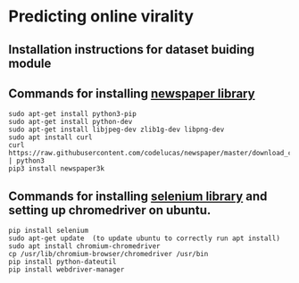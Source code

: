 # Predicting online virality
## Installation instructions for dataset buiding module

## Commands for installing [newspaper library](https://github.com/codelucas/newspaper)  
```
sudo apt-get install python3-pip
sudo apt-get install python-dev
sudo apt-get install libjpeg-dev zlib1g-dev libpng-dev
sudo apt install curl
curl https://raw.githubusercontent.com/codelucas/newspaper/master/download_corpora.py | python3
pip3 install newspaper3k
```

## Commands for installing [selenium library](https://www.selenium.dev/) and setting up chromedriver on ubuntu. 
```
pip install selenium
sudo apt-get update  (to update ubuntu to correctly run apt install)
sudo apt install chromium-chromedriver
cp /usr/lib/chromium-browser/chromedriver /usr/bin
pip install python-dateutil 
pip install webdriver-manager
```

